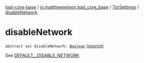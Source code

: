 [topl-core-base](../../index.md) / [io.matthewnelson.topl_core_base](../index.md) / [TorSettings](index.md) / [disableNetwork](./disable-network.md)

# disableNetwork

`abstract val disableNetwork: `[`Boolean`](https://kotlinlang.org/api/latest/jvm/stdlib/kotlin/-boolean/index.html) [(source)](https://github.com/05nelsonm/TorOnionProxyLibrary-Android/blob/master/topl-core-base/src/main/java/io/matthewnelson/topl_core_base/TorSettings.kt#L148)

See [DEFAULT__DISABLE_NETWORK](-d-e-f-a-u-l-t__-d-i-s-a-b-l-e_-n-e-t-w-o-r-k.md)

